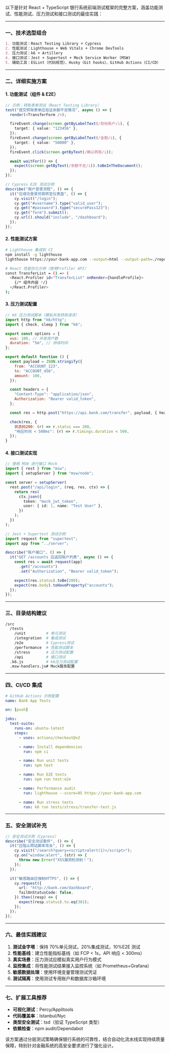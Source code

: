 以下是针对 React + TypeScript 银行系统前端测试框架的完整方案，涵盖功能测试、性能测试、压力测试和接口测试的最佳实践：

---

### 一、技术选型组合

```markdown
1. 功能测试：React Testing Library + Cypress
2. 性能测试：Lighthouse + Web Vitals + Chrome DevTools
3. 压力测试：k6 + Artillery
4. 接口测试：Jest + Supertest + Mock Service Worker (MSW)
5. 辅助工具：ESLint（代码规范）、Husky（Git hooks）、GitHub Actions（CI/CD）
```

---

### 二、详细实施方案

#### 1. 功能测试（组件 & E2E）

```typescript
// 示例：转账表单测试（React Testing Library）
test("提交转账表单应验证余额不足情况", async () => {
  render(<TransferForm />);

  fireEvent.change(screen.getByLabelText(/目标账户/i), {
    target: { value: "123456" },
  });
  fireEvent.change(screen.getByLabelText(/金额/i), {
    target: { value: "50000" },
  });
  fireEvent.click(screen.getByText(/确认转账/i));

  await waitFor(() => {
    expect(screen.getByText(/余额不足/i)).toBeInTheDocument();
  });
});

// Cypress E2E 测试示例
describe("用户登录流程", () => {
  it("应成功登录并跳转至仪表盘", () => {
    cy.visit("/login");
    cy.get("#username").type("valid_user");
    cy.get("#password").type("securePass123");
    cy.get("form").submit();
    cy.url().should("include", "/dashboard");
  });
});
```

#### 2. 性能测试方案

```bash
# Lighthouse 集成到 CI
npm install -g lighthouse
lighthouse https://your-bank-app.com --output=html --output-path=./report.html

# React 性能优化示例（使用Profiler API）
const TransferList = () => (
  <React.Profiler id="TransferList" onRender={handleProfile}>
    {/* 组件内容 */}
  </React.Profiler>
);
```

#### 3. 压力测试配置

```javascript
// k6 压力测试脚本（模拟并发转账请求）
import http from "k6/http";
import { check, sleep } from "k6";

export const options = {
  vus: 100, // 并发用户数
  duration: "5m", // 持续时间
};

export default function () {
  const payload = JSON.stringify({
    from: "ACCOUNT_123",
    to: "ACCOUNT_456",
    amount: 100,
  });

  const headers = {
    "Content-Type": "application/json",
    Authorization: "Bearer valid_token",
  };

  const res = http.post("https://api.bank.com/transfer", payload, { headers });

  check(res, {
    状态码200: (r) => r.status === 200,
    "响应时间 < 500ms": (r) => r.timings.duration < 500,
  });
}
```

#### 4. 接口测试实现

```typescript
// 使用 MSW 进行接口 Mock
import { rest } from "msw";
import { setupServer } from "msw/node";

const server = setupServer(
  rest.post("/api/login", (req, res, ctx) => {
    return res(
      ctx.json({
        token: "mock_jwt_token",
        user: { id: 1, name: "Test User" },
      })
    );
  })
);

// Jest + Supertest 测试示例
import request from "supertest";
import app from "../server";

describe("账户接口", () => {
  it("GET /accounts 应返回账户列表", async () => {
    const res = await request(app)
      .get("/accounts")
      .set("Authorization", "Bearer valid_token");

    expect(res.status).toBe(200);
    expect(res.body).toHaveProperty("accounts");
  });
});
```

---

### 三、目录结构建议

```bash
/src
  /tests
    /unit         # 单元测试
    /integration  # 集成测试
    /e2e          # Cypress测试
    /performance  # 性能测试脚本
    /stress       # 压力测试配置
    /api          # 接口测试
  .k6.js          # k6压力测试配置
  .msw-handlers.js# Mock服务配置
```

---

### 四、CI/CD 集成

```yaml
# GitHub Actions 示例配置
name: Bank App Tests

on: [push]

jobs:
  test-suite:
    runs-on: ubuntu-latest
    steps:
      - uses: actions/checkout@v2

      - name: Install dependencies
        run: npm ci

      - name: Run unit tests
        run: npm test

      - name: Run E2E tests
        run: npm run test:e2e

      - name: Performance audit
        run: lighthouse --score=95 https://your-bank-app.com

      - name: Run stress tests
        run: k6 run tests/stress/transfer-test.js
```

---

### 五、安全测试补充

```typescript
// 安全测试示例（Cypress）
describe("安全测试套件", () => {
  it("应阻止跨站脚本攻击", () => {
    cy.visit("/search?query=<script>alert(1)</script>");
    cy.on("window:alert", (str) => {
      throw new Error("XSS漏洞检测到！");
    });
  });

  it("敏感路由应强制HTTPS", () => {
    cy.request({
      url: "http://bank.com/dashboard",
      failOnStatusCode: false,
    }).then((resp) => {
      expect(resp.status).to.eq(301);
    });
  });
});
```

---

### 六、最佳实践建议

1. **测试金字塔**：保持 70%单元测试，20%集成测试，10%E2E 测试
2. **性能基线**：建立性能指标基线（如 FCP < 1s，API 响应 < 300ms）
3. **真实场景**：压力测试应模拟真实用户行为模式
4. **监控集成**：将性能测试结果接入监控系统（如 Prometheus+Grafana）
5. **敏感数据处理**：使用环境变量管理测试凭证
6. **测试隔离**：使用测试专用账户和数据库沙箱环境

---

### 七、扩展工具推荐

- **可视化测试**：Percy/Applitools
- **代码覆盖率**：Istanbul/Nyc
- **类型安全测试**：tsd（验证 TypeScript 类型）
- **依赖检查**：npm audit/Dependabot

该方案通过分层测试策略确保银行系统的可靠性，结合自动化流水线实现持续质量保障，特别针对金融系统的高安全要求进行了强化设计。
